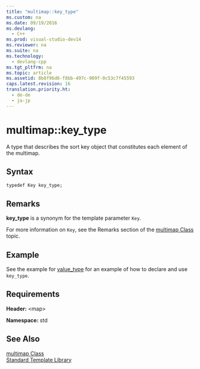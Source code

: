 ```yaml
---
title: "multimap::key_type"
ms.custom: na
ms.date: 09/19/2016
ms.devlang: 
  - C++
ms.prod: visual-studio-dev14
ms.reviewer: na
ms.suite: na
ms.technology: 
  - devlang-cpp
ms.tgt_pltfrm: na
ms.topic: article
ms.assetid: 8b8f96d6-f8bb-497c-909f-0c53c7f45593
caps.latest.revision: 16
translation.priority.ht: 
  - de-de
  - ja-jp
---
```

# multimap::key_type
A type that describes the sort key object that constitutes each element of the multimap.  
  
## Syntax  
  
```  
typedef Key key_type;  
```  
  
## Remarks  
 **key_type** is a synonym for the template parameter `Key`.  
  
 For more information on `Key`, see the Remarks section of the [multimap Class](../vs140/multimap-Class.md) topic.  
  
## Example  
 See the example for [value_type](../vs140/multimap--value_type.md) for an example of how to declare and use `key_type`.  
  
## Requirements  
 **Header:** <map\>  
  
 **Namespace:** std  
  
## See Also  
 [multimap Class](../vs140/multimap-Class.md)   
 [Standard Template Library](../vs140/Standard-Template-Library.md)